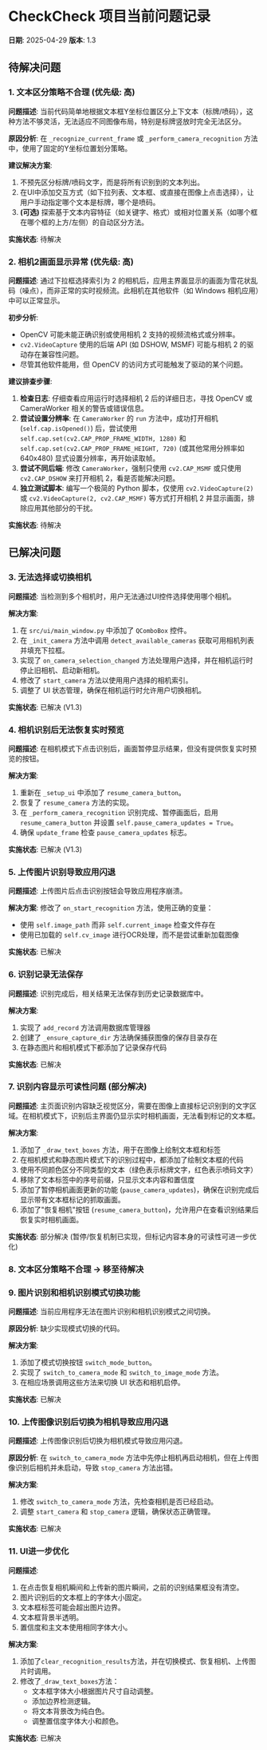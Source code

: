 # CheckCheck 项目当前问题记录

**日期**: 2025-04-29
**版本**: 1.3

## 待解决问题

### 1. 文本区分策略不合理 (优先级: 高)

**问题描述**: 
当前代码简单地根据文本框Y坐标位置区分上下文本（标牌/喷码），这种方法不够灵活，无法适应不同图像布局，特别是标牌竖放时完全无法区分。

**原因分析**:
在 `_recognize_current_frame` 或 `_perform_camera_recognition` 方法中，使用了固定的Y坐标位置划分策略。

**建议解决方案**:
1. 不预先区分标牌/喷码文字，而是将所有识别到的文本列出。
2. 在UI中添加交互方式（如下拉列表、文本框、或直接在图像上点击选择），让用户手动指定哪个文本是标牌，哪个是喷码。
3. **(可选)** 探索基于文本内容特征（如关键字、格式）或相对位置关系（如哪个框在哪个框的上方/左侧）的自动区分方法。

**实施状态**: 待解决

### 2. 相机2画面显示异常 (优先级: 高)

**问题描述**: 
通过下拉框选择索引为 2 的相机后，应用主界面显示的画面为雪花状乱码（噪点），而非正常的实时视频流。此相机在其他软件（如 Windows 相机应用）中可以正常显示。

**初步分析**: 
- OpenCV 可能未能正确识别或使用相机 2 支持的视频流格式或分辨率。
- `cv2.VideoCapture` 使用的后端 API (如 DSHOW, MSMF) 可能与相机 2 的驱动存在兼容性问题。
- 尽管其他软件能用，但 OpenCV 的访问方式可能触发了驱动的某个问题。

**建议排查步骤**: 
1.  **检查日志**: 仔细查看应用运行时选择相机 2 后的详细日志，寻找 OpenCV 或 CameraWorker 相关的警告或错误信息。
2.  **尝试设置分辨率**: 在 `CameraWorker` 的 `run` 方法中，成功打开相机 (`self.cap.isOpened()`) 后，尝试使用 `self.cap.set(cv2.CAP_PROP_FRAME_WIDTH, 1280)` 和 `self.cap.set(cv2.CAP_PROP_FRAME_HEIGHT, 720)` (或其他常用分辨率如 640x480) 显式设置分辨率，再开始读取帧。
3.  **尝试不同后端**: 修改 `CameraWorker`，强制只使用 `cv2.CAP_MSMF` 或只使用 `cv2.CAP_DSHOW` 来打开相机 2，看是否能解决问题。
4.  **独立测试脚本**: 编写一个极简的 Python 脚本，仅使用 `cv2.VideoCapture(2)` 或 `cv2.VideoCapture(2, cv2.CAP_MSMF)` 等方式打开相机 2 并显示画面，排除应用其他部分的干扰。

**实施状态**: 待解决

## 已解决问题

### 3. 无法选择或切换相机

**问题描述**: 
当检测到多个相机时，用户无法通过UI控件选择使用哪个相机。

**解决方案**:
1. 在 `src/ui/main_window.py` 中添加了 `QComboBox` 控件。
2. 在 `_init_camera` 方法中调用 `detect_available_cameras` 获取可用相机列表并填充下拉框。
3. 实现了 `on_camera_selection_changed` 方法处理用户选择，并在相机运行时停止旧相机、启动新相机。
4. 修改了 `start_camera` 方法以使用用户选择的相机索引。
5. 调整了 UI 状态管理，确保在相机运行时允许用户切换相机。

**实施状态**: 已解决 (V1.3)

### 4. 相机识别后无法恢复实时预览

**问题描述**: 
在相机模式下点击识别后，画面暂停显示结果，但没有提供恢复实时预览的按钮。

**解决方案**: 
1. 重新在 `_setup_ui` 中添加了 `resume_camera_button`。
2. 恢复了 `resume_camera` 方法的实现。
3. 在 `_perform_camera_recognition` 识别完成、暂停画面后，启用 `resume_camera_button` 并设置 `self.pause_camera_updates = True`。
4. 确保 `update_frame` 检查 `pause_camera_updates` 标志。

**实施状态**: 已解决 (V1.3)

### 5. 上传图片识别导致应用闪退 

**问题描述**: 
上传图片后点击识别按钮会导致应用程序崩溃。

**解决方案**:
修改了 `on_start_recognition` 方法，使用正确的变量：
- 使用 `self.image_path` 而非 `self.current_image` 检查文件存在
- 使用已加载的 `self.cv_image` 进行OCR处理，而不是尝试重新加载图像

**实施状态**: 已解决

### 6. 识别记录无法保存 

**问题描述**:
识别完成后，相关结果无法保存到历史记录数据库中。

**解决方案**:
1. 实现了 `add_record` 方法调用数据库管理器
2. 创建了 `_ensure_capture_dir` 方法确保捕获图像的保存目录存在
3. 在静态图片和相机模式下都添加了记录保存代码

**实施状态**: 已解决

### 7. 识别内容显示可读性问题 (部分解决)

**问题描述**:
主页面识别内容缺乏视觉区分，需要在图像上直接标记识别到的文字区域。在相机模式下，识别后主界面仍显示实时相机画面，无法看到标记的文本框。

**解决方案**:
1. 添加了 `_draw_text_boxes` 方法，用于在图像上绘制文本框和标签
2. 在相机模式和静态图片模式下的识别过程中，都添加了绘制文本框的代码
3. 使用不同颜色区分不同类型的文本（绿色表示标牌文字，红色表示喷码文字）
4. 移除了文本标签中的序号前缀，只显示文本内容和置信度
5. 添加了暂停相机画面更新的功能 (`pause_camera_updates`)，确保在识别完成后显示带有文本框标记的抓取画面。
6. 添加了"恢复相机"按钮 (`resume_camera_button`)，允许用户在查看识别结果后恢复实时相机画面。

**实施状态**: 部分解决 (暂停/恢复机制已实现，但标记内容本身的可读性可进一步优化)

### 8. 文本区分策略不合理 -> 移至待解决

### 9. 图片识别和相机识别模式切换功能

**问题描述**: 
当前应用程序无法在图片识别和相机识别模式之间切换。

**原因分析**:
缺少实现模式切换的代码。

**解决方案**:
1. 添加了模式切换按钮 `switch_mode_button`。
2. 实现了 `switch_to_camera_mode` 和 `switch_to_image_mode` 方法。
3. 在相应场景调用这些方法来切换 UI 状态和相机启停。

**实施状态**: 已解决

### 10. 上传图像识别后切换为相机导致应用闪退

**问题描述**: 
上传图像识别后切换为相机模式导致应用闪退。

**原因分析**:
在 `switch_to_camera_mode` 方法中先停止相机再启动相机，但在上传图像识别后相机并未启动，导致 `stop_camera` 方法出错。

**解决方案**:
1. 修改 `switch_to_camera_mode` 方法，先检查相机是否已经启动。
2. 调整 `start_camera` 和 `stop_camera` 逻辑，确保状态正确管理。

**实施状态**: 已解决

### 11. UI进一步优化

**问题描述**:
1. 在点击恢复相机瞬间和上传新的图片瞬间，之前的识别结果框没有清空。
2. 图片识别后的文本框上的字体大小固定。
3. 文本框标签可能会超出图片边界。
4. 文本框背景半透明。
5. 置信度和主文本使用相同字体大小。

**解决方案**:
1. 添加了`clear_recognition_results`方法，并在切换模式、恢复相机、上传图片时调用。
2. 修改了`_draw_text_boxes`方法：
   - 文本框字体大小根据图片尺寸自动调整。
   - 添加边界检测逻辑。
   - 将文本背景改为纯白色。
   - 调整置信度字体大小和颜色。

**实施状态**: 已解决
